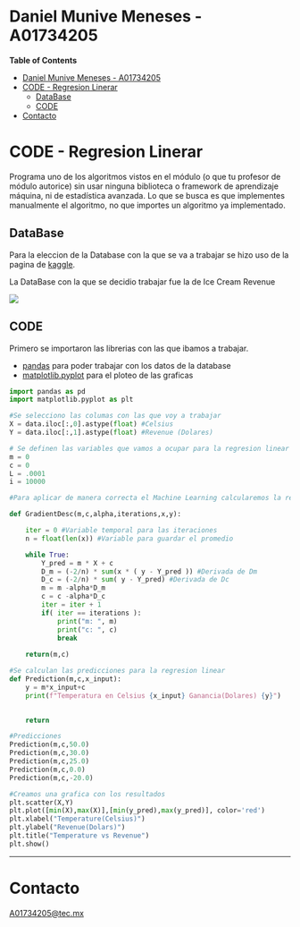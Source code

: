 # Daniel Munive Meneses - A01734205

**Table of Contents**
- [Daniel Munive Meneses - A01734205](#daniel-munive-meneses---a01734205)
- [CODE - Regresion Linerar](#code---regresion-linerar)
  * [DataBase](#database)
  * [CODE](#code)
- [Contacto](#contacto)


# CODE - Regresion Linerar

Programa uno de los algoritmos vistos en el módulo (o que tu profesor de módulo autorice) sin usar ninguna biblioteca o framework de aprendizaje máquina, ni de estadística avanzada. Lo que se busca es que implementes manualmente el algoritmo, no que importes un algoritmo ya implementado.

## DataBase

Para la eleccion de la Database con la que se va a trabajar se hizo uso de la pagina de [kaggle](https://www.kaggle.com).

La DataBase con la que se decidio trabajar fue la de Ice Cream Revenue

[![](https://storage.googleapis.com/kaggle-datasets-images/561327/1020381/905a1fba1578607968d510686bcf7194/dataset-cover.jpg?t=2020-03-18-19-03-06)](https://www.kaggle.com/datasets/vinicius150987/ice-cream-revenue)

## CODE

Primero se importaron las librerias con las que ibamos a trabajar.
- [pandas](https://pandas.pydata.org/docs/) para poder trabajar con los datos de la database
- [matplotlib.pyplot](https://matplotlib.org/stable/api/_as_gen/matplotlib.pyplot.html) para el ploteo de las graficas

```python
import pandas as pd
import matplotlib.pyplot as plt
```

```python
#Se selecciono las columas con las que voy a trabajar
X = data.iloc[:,0].astype(float) #Celsius
Y = data.iloc[:,1].astype(float) #Revenue (Dolares)

```

```python
# Se definen las variables que vamos a ocupar para la regresion linear
m = 0
c = 0
L = .0001
i = 10000

```

```python
#Para aplicar de manera correcta el Machine Learning calcularemos la regresion Linear con Gradiente Descendiente

def GradientDesc(m,c,alpha,iterations,x,y):

	iter = 0 #Variable temporal para las iteraciones
	n = float(len(x)) #Variable para guardar el promedio

	while True: 
		Y_pred = m * X + c
		D_m = (-2/n) * sum(x * ( y - Y_pred )) #Derivada de Dm
		D_c = (-2/n) * sum( y - Y_pred) #Derivada de Dc
		m = m -alpha*D_m
		c = c -alpha*D_c
		iter = iter + 1
		if( iter == iterations ):
			print("m: ", m)
			print("c: ", c)
			break
	
	return(m,c)

#Se calculan las predicciones para la regresion linear
def Prediction(m,c,x_input):
    y = m*x_input+c
    print(f"Temperatura en Celsius {x_input} Ganancia(Dolares) {y}")
	

    return

```

```python
#Predicciones
Prediction(m,c,50.0)
Prediction(m,c,30.0)
Prediction(m,c,25.0)
Prediction(m,c,0.0)
Prediction(m,c,-20.0)
```
```python
#Creamos una grafica con los resultados
plt.scatter(X,Y)
plt.plot([min(X),max(X)],[min(y_pred),max(y_pred)], color='red')
plt.xlabel("Temperature(Celsius)")
plt.ylabel("Revenue(Dolars)")
plt.title("Temperature vs Revenue")
plt.show()
```
****

# Contacto
A01734205@tec.mx
